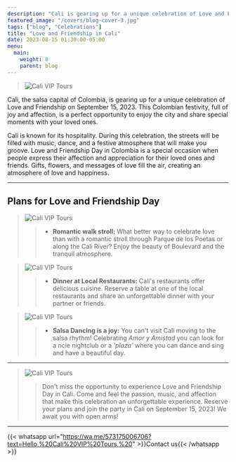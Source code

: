 ```yaml
---
description: "Cali is gearing up for a unique celebration of Love and Friendship on September 15, 2023. This Colombian festivity, full of joy and affection, is a perfect opportunity to enjoy the city and share special moments with your loved ones."
featured_image: "/covers/blog-cover-3.jpg"
tags: ["blog", "Celebrations"]
title: "Love and Friendship in Cali"
date: 2023-08-15 01:30:00-05:00
menu:
  main:
    weight: 8
    parent: blog
---
```


> ![Cali VIP Tours](/images/blog-7.jpg)

Cali, the salsa capital of Colombia, is gearing up for a unique celebration of Love and Friendship on September 15, 2023. This Colombian festivity, full of joy and affection, is a perfect opportunity to enjoy the city and share special moments with your loved ones.

Cali is known for its hospitality. During this celebration, the streets will be filled with music, dance, and a festive atmosphere that will make you groove. Love and Friendship Day in Colombia is a special occasion when people express their affection and appreciation for their loved ones and friends. Gifts, flowers, and messages of love fill the air, creating an atmosphere of love and happiness.

---

## Plans for Love and Friendship Day

> ![Cali VIP Tours](/images/blog-8.jpg)
>
> > - **Romantic walk stroll:** What better way to celebrate love than with a romantic stroll through Parque de los Poetas or along the Cali River? Enjoy the beauty of Boulevard and the tranquil atmosphere.

> ![Cali VIP Tours](/images/blog-9.jpg)
>
> > - **Dinner at Local Restaurants:** Cali's restaurants offer delicious cuisine. Reserve a table at one of the local restaurants and share an unforgettable dinner with your partner or friends.

> ![Cali VIP Tours](/images/blog-10.jpg)
>
> > - **Salsa Dancing is a joy:** You can't visit Cali moving to the salsa rhythm! Celebrating _Amor y Amistad_ you can look for a ncie nightclub or a _'plaza'_ where you can dance and sing and have a beautiful day.

---

> ![Cali VIP Tours](/images/blog-11.jpg)
>
> > Don't miss the opportunity to experience Love and Friendship Day in Cali. Come and feel the passion, music, and affection that make this celebration an unforgettable experience. Reserve your plans and join the party in Cali on September 15, 2023! We await you with open arms!

---

{{< whatsapp url="https://wa.me/573175006706?text=Hello,%20Cali%20VIP%20Tours,%20" >}}Contact us{{< /whatsapp >}}
